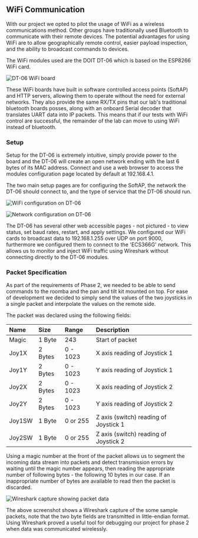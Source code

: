 ## WiFi Communication

[wifiboard]: https://i.imgur.com/1wicDVT.jpg
[wifiset]: https://i.imgur.com/cXeNw2m.png
[netset]: https://i.imgur.com/2dCzdG5.png
[wireshark]: https://i.imgur.com/ofInh8r.png

With our project we opted to pilot the usage of WiFi as a wireless communications method. Other groups have traditionally used Bluetooth to communicate with their remote devices. The potential advantages for using WiFi are to allow geographically remote control, easier payload inspection, and the ability to broadcast commands to devices.

The WiFi modules used are the DOIT DT-06 which is based on the ESP8266 WiFi card.

![DT-06 WiFi board][wifiboard]

These WiFi boards have built in software controlled access points (SoftAP) and HTTP servers, allowing them to operate without the need for external networks. They also provide the same RX/TX pins that our lab's traditional bluetooth boards posses, along with an onboard Serial decoder that translates UART data into IP packets. This means that if our tests with WiFi control are successful, the remainder of the lab can move to using WiFi instead of bluetooth.


### Setup

Setup for the DT-06 is extremely intuitive, simply provide power to the board and the DT-06 will create an open network ending with the last 6 bytes of its MAC address. Connect and use a web browser to access the modules configuration page located by default at 192.168.4.1.

The two main setup pages are for configuring the SoftAP, the network the DT-06 should connect to, and the type of service that the DT-06 should run.

![WiFi configuration on DT-06][wifiset]

![Network configuration on DT-06][netset]

The DT-06 has several other web accessible pages - not pictured - to view status, set baud rates, restart, and apply settings. We configured our WiFi cards to broadcast data to 192.168.1.255 over UDP on port 9000, furthermore we configured them to connect to the 'ECS366G' network. This allows us to monitor and inject WiFi traffic using Wireshark without connecting directly to the DT-06 modules.

### Packet Specification

As part of the requirements of Phase 2, we needed to be able to send commands to the roomba and the pan and tilt kit mounted on top. For ease of development we decided to simply send the values of the two joysticks in a single packet and interpolate the values on the remote side.

The packet was declared using the following fields:

| Name         | Size    |  Range    |   Description                         |
|:-------------|:--------|:----------|:--------------------------------------|
| Magic        | 1 Byte  | 243       | Start of packet                       |
| Joy1X        | 2 Bytes | 0 - 1023  | X axis reading of Joystick 1          |
| Joy1Y        | 2 Bytes | 0 - 1023  | Y axis reading of Joystick 1          |
| Joy2X        | 2 Bytes | 0 - 1023  | X axis reading of Joystick 2          |
| Joy2Y        | 2 Bytes | 0 - 1023  | Y axis reading of Joystick 2          |
| Joy1SW       | 1 Byte  | 0 or 255  | Z axis (switch) reading of Joystick 1 |
| Joy2SW       | 1 Byte  | 0 or 255  | Z axis (switch) reading of Joystick 2 |

Using a magic number at the front of the packet allows us to segment the incoming data stream into packets and detect transmission errors by waiting until the magic number appears, then reading the appropriate number of following bytes - the following 10 bytes in our case. If an inappropriate number of bytes are available to read then the packet is discarded.

![Wireshark capture showing packet data][wireshark]

The above screenshot shows a Wireshark capture of the some sample packets, note that the two byte fields are transmitted in little-endian format. Using Wireshark proved a useful tool for debugging our project for phase 2 when data was communicated wirelessly.
